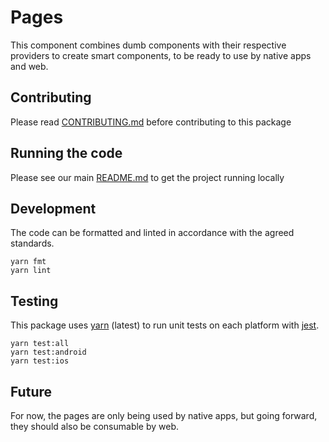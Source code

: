 # Pages

This component combines dumb components with their respective providers to
create smart components, to be ready to use by native apps and web.

## Contributing

Please read [CONTRIBUTING.md](../CONTRIBUTING.md) before contributing to this
package

## Running the code

Please see our main [README.md](../README.md) to get the project running locally

## Development

The code can be formatted and linted in accordance with the agreed standards.

```
yarn fmt
yarn lint
```

## Testing

This package uses [yarn](https://yarnpkg.com) (latest) to run unit tests on each
platform with [jest](https://facebook.github.io/jest/).

```
yarn test:all
yarn test:android
yarn test:ios
```

## Future

For now, the pages are only being used by native apps, but going forward, they
should also be consumable by web.
